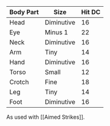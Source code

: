 
| Body Part | Size       | Hit DC |
| --------- | ---------- | ------ |
| Head      | Diminutive | 16     |
| Eye       | Minus 1    | 22     |
| Neck      | Diminutive | 16     |
| Arm       | Tiny       | 14     |
| Hand      | Diminutive | 16     |
| Torso     | Small      | 12     |
| Crotch    | Fine       | 18     |
| Leg       | Tiny       | 14     |
| Foot      | Diminutive | 16     |

As used with [[Aimed Strikes]].